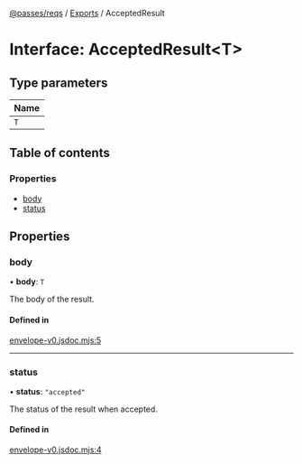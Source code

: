 [@passes/reqs](../README.md) / [Exports](../modules.md) / AcceptedResult

# Interface: AcceptedResult\<T\>

## Type parameters

| Name |
| :------ |
| `T` |

## Table of contents

### Properties

- [body](AcceptedResult.md#body)
- [status](AcceptedResult.md#status)

## Properties

### body

• **body**: `T`

The body of the result.

#### Defined in

[envelope-v0.jsdoc.mjs:5](https://github.com/passes-org/passes/blob/3a6a81a/packages/reqs/src/envelope-v0.jsdoc.mjs#L5)

___

### status

• **status**: ``"accepted"``

The status of the result when accepted.

#### Defined in

[envelope-v0.jsdoc.mjs:4](https://github.com/passes-org/passes/blob/3a6a81a/packages/reqs/src/envelope-v0.jsdoc.mjs#L4)
